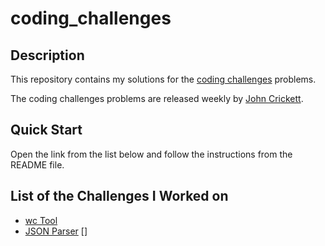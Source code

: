 # coding_challenges

## Description
This repository contains my solutions for the [coding challenges][] problems.

[coding challenges]: https://codingchallenges.fyi/challenges/intro

The coding challenges problems are released weekly by [John Crickett](https://www.linkedin.com/in/johncrickett/).

## Quick Start
Open the link from the list below and follow the instructions from the README file.

## List of the Challenges I Worked on
- [wc Tool](https://github.com/yisroelshulman/coding_challenges/tree/main/wc_tool)
- [JSON Parser](https://github.com/yisroelshulman/coding_challenges/tree/main/json_parser) []
